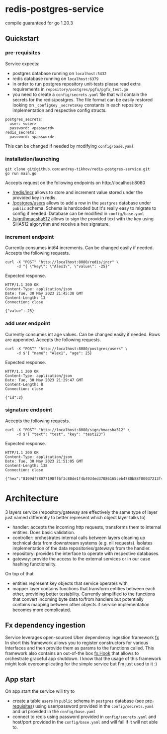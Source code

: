 # redis-postgres-service
compile guaranteed for go 1.20.3

## Quickstart
### pre-requisites
Service expects:
- postgres database running on `localhost:5432`
- redis database running on `localhost:6379`
- in order to run postgres repository unit-tests please read extra requirements in `repository/postgres/pgfx/pgfx_test.go`
- you need to create a `config/secrets.yaml` file that will contain the secrets for the redis/postgres. The file format can be easily restored looking on `_configKey` `_secretsKey` constants in each repository implementation and respective config structs.
```
postgres_secrets:
  user: <user>
  password: <password>
redis_secrets:
  password: <password>
```

This can be changed if needed by modifying `config/base.yaml`

### installation/launching
    git clone git@github.com:andrey-tikhov/redis-postgres-service.git
    go run main.go
Accepts request on the following endpoints on http://localhost:8080
* [/redis/incr](#increment-endpoint) allows to store and increment value stored under the provided key in redis.
* [/postgres/users](#add-user-endpoint) allows to add a row in the `postgres` database under `public` schema. Schema is hardcoded but it's really easy to migrate to config if needed. Database can be modified in `config/base.yaml`
* [/sign/hmacsha512](#signature-endpoint) allows to sign the provided text with the key using SHA512 algorythm and receive a hex signature.

### increment endpoint
Currently consumes int64 increments. Can be changed easily if needed.
Accepts the following requests.
```
curl -X "POST" "http://localhost:8080/redis/incr" \
     -d "{ \"key\": \"Alex1\", \"value\": -25}"
```
Expected response.
```
HTTP/1.1 200 OK
Content-Type: application/json
Date: Tue, 30 May 2023 21:45:38 GMT
Content-Length: 13
Connection: close

{"value":-25}
```

### add user endpoint
Currently consumes int age values. Can be changed easily if needed.
Rows are appended.
Accepts the following requests.
```
curl -X "POST" "http://localhost:8080/postgres/users" \
     -d $'{ "name": "Alex1", "age": 25}
```
Expected response.
```
HTTP/1.1 200 OK
Content-Type: application/json
Date: Tue, 30 May 2023 21:29:47 GMT
Content-Length: 8
Connection: close

{"id":2}
```

### signature endpoint
Accepts the following requests.
```
curl -X "POST" "http://localhost:8080/sign/hmacsha512" \
     -d $'{ "text": "test", "key": "test123"}
```
Expected response.
```
HTTP/1.1 200 OK
Content-Type: application/json
Date: Tue, 30 May 2023 21:51:05 GMT
Content-Length: 138
Connection: close

{"hex":"8109df78077198ff6f3c80de1f4b4934ed37086165ceb4780b88f00037213f448ab17d0e14e27de005a360f158eb33f0b28054ef9892171de3a31d10e93e36f1"}
```

# Architecture

3 layers service (repository/gateway are effectively the same type of layer just named differently to better represent which object layer talks to)
- handler: accepts the incoming http requests, transforms them to internal entities. Does basic validation.
- controller: orchestrates internal calls between layers cleaning up technical data from downstream systems (e.g. nil requests). Isolates implementation of the data repositories/gateways from the handler.
- repository: provides the interface to operate with respective databases.
- gateway: provide the access to the external services or in our case hashing functionality.

On top of that
- entities represent key objects that service operates with
- mapper layer contains functions that transform entities between each other, providing better testability. Currently simplified to the functions that convert incoming byte data to/from handlers but potentially contains mapping between other objects if service implementation becomes more complicated.

## Fx dependency ingestion
Service leverages open-sourced Uber dependency ingestion framework [fx](https://pkg.go.dev/go.uber.org/fx)
In short this framework allows you to register constructors for various Interfaces and then provide them as params to the functions called.
This framework also contains an out-of-the box [fx.Hook](https://pkg.go.dev/go.uber.org/fx#Hook) that allows to orchestrate graceful app shutdown.
I know that the usage of this framework might look overcomplicating for the simple service but I'm just used to it :)

## App start
On app start the service will try to 
- create a table `users` in `public` schema in `postgres` database (see [pre-requisites](#pre-requisites)) using user/password provided in the `config/secrets.yaml` and url provided in the `config/base.yaml` 
- connect to redis using password provided in `config/secrets.yaml` and host/port provided in the `config/base.yaml`
and will fail if it will not able to.
